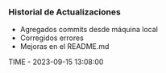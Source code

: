 ### Historial de Actualizaciones

- Agregados commits desde máquina local
- Corregidos errores
- Mejoras en el README.md

TIME - 2023-09-15 13:08:00